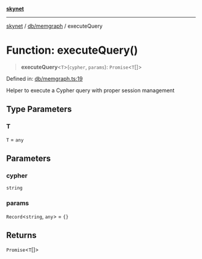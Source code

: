 [**skynet**](../../../README.md)

***

[skynet](../../../README.md) / [db/memgraph](../README.md) / executeQuery

# Function: executeQuery()

> **executeQuery**\<`T`\>(`cypher`, `params`): `Promise`\<`T`[]\>

Defined in: [db/memgraph.ts:19](https://github.com/patgpt/patgpt-mcp/blob/24221bd2d5cfea455baecbf5a23ebf603f90c59d/src/db/memgraph.ts#L19)

Helper to execute a Cypher query with proper session management

## Type Parameters

### T

`T` = `any`

## Parameters

### cypher

`string`

### params

`Record`\<`string`, `any`\> = `{}`

## Returns

`Promise`\<`T`[]\>
